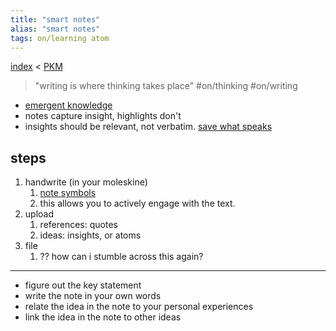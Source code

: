 ```yaml
---
title: "smart notes"
alias: "smart notes"
tags: on/learning atom
---
```


[index](/.md)  < [PKM](§-PKM.md)

> "writing is where thinking takes place" #on/thinking #on/writing
- [emergent knowledge](emergent-knowledge.md) 
- notes capture insight, highlights don't
- insights should be relevant, not verbatim. [save what speaks](¶-save-what-speaks.md)

## steps
1. handwrite (in your moleskine)
	1. [note symbols](note-symbols.md)
	3. this allows you to actively engage with the text.
2. upload
	1. references: quotes
	2. ideas: insights, or atoms
3. file
	1. ?? how can i stumble across this again?

----
- figure out the key statement
- write the note in your own words
- relate the idea in the note to your personal experiences
- link the idea in the note to other ideas